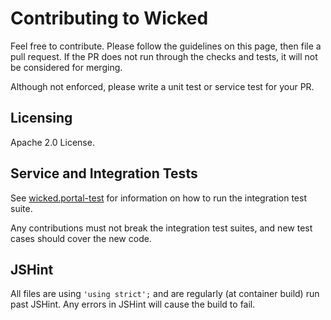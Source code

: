 # Contributing to Wicked

Feel free to contribute. Please follow the guidelines on this page, then file a pull request. If the PR does not run through the checks and tests, it will not be considered for merging.

Although not enforced, please write a unit test or service test for your PR.

## Licensing

Apache 2.0 License.

## Service and Integration Tests

See [wicked.portal-test](https://github.com/Haufe-Lexware/wicked.portal-test) for information on how to run the integration test suite.

Any contributions must not break the integration test suites, and new test cases should cover the new code. 

## JSHint

All files are using `'using strict';` and are regularly (at container build) run past JSHint. Any errors in JSHint will cause the build to fail.
